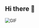 ## Hi there 👋
![GIF](https://media3.giphy.com/media/v1.Y2lkPTc5MGI3NjExeXVhYnIxMHh1YTJlb2loNXk3Z3I4c3FqZTAweGI0bTc1MHN3ZWV0diZlcD12MV9pbnRlcm5hbF9naWZfYnlfaWQmY3Q9Zw/26u4nJPf0JtQPdStq/giphy.webp)

<!--
**safarxe/safarxe** is a ✨ _special_ ✨ repository because its `README.md` (this file) appears on your GitHub profile.

Here are some ideas to get you started:

- 🔭 I’m currently working on ...
- 🌱 I’m currently learning ...
- 👯 I’m looking to collaborate on ...
- 🤔 I’m looking for help with ...
- 💬 Ask me about ...
- 📫 How to reach me: ...
- 😄 Pronouns: ...
- ⚡ Fun fact: ...
-->
